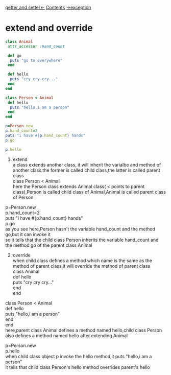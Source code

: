 [getter and setter<-](getter_and_setter.md)  [Contents](../README.md)  [->exception](exception.md)  
# extend and override  

```ruby
class Animal
 attr_accessor :hand_count

 def go
  puts "go to everywhere"	
 end

 def hello
  puts "cry cry cry..."	
 end
end

class Person < Animal 
 def hello
  puts "hello,i am a person"	
 end
end

p=Person.new
p.hand_count=2
puts "i have #{p.hand_count} hands"
p.go

p.hello 


```
  
1. extend  
a class extends another class, it will inherit the varialbe and method of another class.the former is called child class,the latter is called parent class  
class Person < Animal  
here the Person class extends Animal class( < points to parent class),Person is called child class of Animal,Animal is called parent class of Person  
  
p=Person.new  
p.hand_count=2  
puts "i have #{p.hand_count} hands"  
p.go  
as you see here,Person hasn't the variable hand_count and the method go,but it can invoke it  
so it tells that the child class Person inherits the variable hand_count and the method go of the parent class Animal  
  
2. override  
when child class defines a method which name is the same as the method of parent class,it will override the method of parent class  
class Animal  
 def hello  
  puts "cry cry cry..."  
 end  
end  
  
class Person < Animal  
 def hello  
  puts "hello,i am a person"  
 end  
end  
here,parent class Animal defines a method named hello,child class Person also defines a method named hello after extending Animal  
  
p=Person.new  
p.hello  
when child class object p invoke the hello method,it puts "hello,i am a person"  
it tells that child class Person's hello method overrides parent's hello  
  
  

